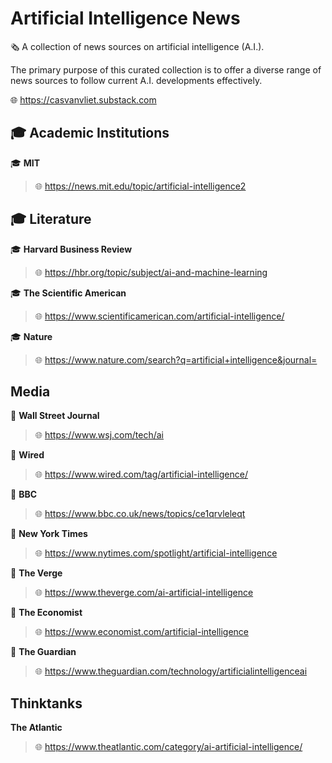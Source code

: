 # Artificial Intelligence News

🗞️ A collection of news sources on artificial intelligence (A.I.).

The primary purpose of this curated collection is to offer a diverse range of news sources to follow current A.I. developments effectively.

🌐 https://casvanvliet.substack.com

## 🎓 Academic Institutions

🎓 **MIT**

> 🌐 https://news.mit.edu/topic/artificial-intelligence2

## 🎓 Literature

🎓 **Harvard Business Review**

> 🌐 https://hbr.org/topic/subject/ai-and-machine-learning
> 
🎓 **The Scientific American**

> 🌐 https://www.scientificamerican.com/artificial-intelligence/

🎓 **Nature**

> 🌐 https://www.nature.com/search?q=artificial+intelligence&journal=

## Media

📰 **Wall Street Journal**

> 🌐 https://www.wsj.com/tech/ai

📰 **Wired**

> 🌐 https://www.wired.com/tag/artificial-intelligence/

📰 **BBC** 

> 🌐 https://www.bbc.co.uk/news/topics/ce1qrvleleqt

📰 **New York Times**

> 🌐 https://www.nytimes.com/spotlight/artificial-intelligence

📰 **The Verge**

> 🌐 https://www.theverge.com/ai-artificial-intelligence

📰 **The Economist**

> 🌐 https://www.economist.com/artificial-intelligence

📰 **The Guardian**

> 🌐 https://www.theguardian.com/technology/artificialintelligenceai

## Thinktanks

**The Atlantic**

> 🌐 https://www.theatlantic.com/category/ai-artificial-intelligence/
